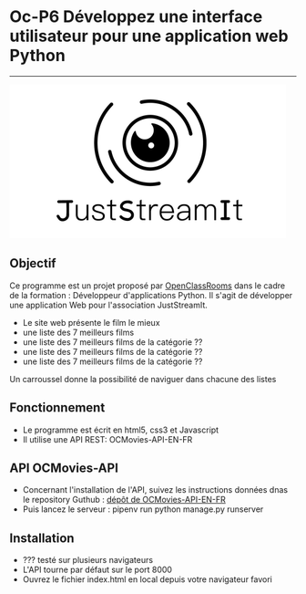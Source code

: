 # Oc-P6 Développez une interface utilisateur pour une application web Python
---
![logo](assets/logo.png)

## Objectif
Ce programme est un projet proposé par [OpenClassRooms](https://openclassrooms.com/fr/) dans le cadre de la formation :
Développeur d'applications Python. Il s'agit de développer une application Web pour l'association JustStreamIt.

* Le site web présente le film le mieux 
* une liste des 7 meilleurs films 
* une liste des 7 meilleurs films de la catégorie ??
* une liste des 7 meilleurs films de la catégorie ??
* une liste des 7 meilleurs films de la catégorie ??

Un carroussel donne la possibilité de naviguer dans chacune des listes

## Fonctionnement

* Le programme est écrit en html5, css3 et Javascript
* Il utilise une API REST: OCMovies-API-EN-FR

## API OCMovies-API

* Concernant l'installation de l'API, suivez les instructions données dnas le repository Guthub :
[dépôt de OCMovies-API-EN-FR](https://github.com/OpenClassrooms-Student-Center/OCMovies-API-EN-FR)
* Puis lancez le serveur : pipenv run python manage.py runserver

## Installation

* ??? testé sur plusieurs navigateurs
* L'API tourne par défaut sur le port 8000
* Ouvrez le fichier index.html en local depuis votre navigateur favori